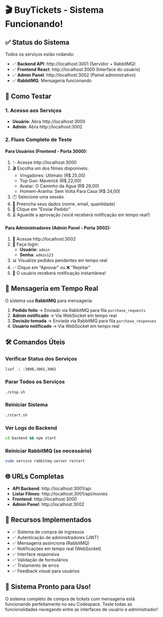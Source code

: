 # 🎬 BuyTickets - Sistema Funcionando!

## ✅ Status do Sistema

Todos os serviços estão rodando:

- ✅ **Backend API**: http://localhost:3001 (Servidor + RabbitMQ)
- ✅ **Frontend React**: http://localhost:3000 (Interface do usuário)
- ✅ **Admin Panel**: http://localhost:3002 (Painel administrativo)
- ✅ **RabbitMQ**: Mensageria funcionando

## 🚀 Como Testar

### 1. Acesso aos Serviços
- **Usuário**: Abra http://localhost:3000
- **Admin**: Abra http://localhost:3002

### 2. Fluxo Completo de Teste

#### Para Usuários (Frontend - Porta 3000):
1. ✨ Acesse http://localhost:3000
2. 🎬 Escolha um dos filmes disponíveis:
   - Vingadores: Ultimato (R$ 25,00)
   - Top Gun: Maverick (R$ 22,00)
   - Avatar: O Caminho da Água (R$ 28,00)
   - Homem-Aranha: Sem Volta Para Casa (R$ 24,00)
3. 🕐 Selecione uma sessão
4. 📝 Preencha seus dados (nome, email, quantidade)
5. 🛒 Clique em "Enviar Pedido"
6. ⏳ Aguarde a aprovação (você receberá notificação em tempo real!)

#### Para Administradores (Admin Panel - Porta 3002):
1. 🔐 Acesse http://localhost:3002
2. 👤 Faça login:
   - **Usuário**: `admin`
   - **Senha**: `admin123`
3. 📊 Visualize pedidos pendentes em tempo real
4. ✅ Clique em "Aprovar" ou ❌ "Rejeitar"
5. 📱 O usuário receberá notificação instantânea!

## 🔄 Mensageria em Tempo Real

O sistema usa **RabbitMQ** para mensageria:

1. **Pedido feito** → Enviado via RabbitMQ para fila `purchase_requests`
2. **Admin notificado** → Via WebSocket em tempo real
3. **Decisão tomada** → Enviada via RabbitMQ para fila `purchase_responses`
4. **Usuário notificado** → Via WebSocket em tempo real

## 🛠️ Comandos Úteis

### Verificar Status dos Serviços
```bash
lsof -i :3000,3001,3002
```

### Parar Todos os Serviços
```bash
./stop.sh
```

### Reiniciar Sistema
```bash
./start.sh
```

### Ver Logs do Backend
```bash
cd backend && npm start
```

### Reiniciar RabbitMQ (se necessário)
```bash
sudo service rabbitmq-server restart
```

## 🌐 URLs Completas

- **API Backend**: http://localhost:3001/api
- **Listar Filmes**: http://localhost:3001/api/movies
- **Frontend**: http://localhost:3000
- **Admin Panel**: http://localhost:3002

## 🎯 Recursos Implementados

- ✅ Sistema de compra de ingressos
- ✅ Autenticação de administradores (JWT)
- ✅ Mensageria assíncrona (RabbitMQ)
- ✅ Notificações em tempo real (WebSocket)
- ✅ Interface responsiva
- ✅ Validação de formulários
- ✅ Tratamento de erros
- ✅ Feedback visual para usuários

## 🎉 Sistema Pronto para Uso!

O sistema completo de compra de tickets com mensageria está funcionando perfeitamente no seu Codespace. Teste todas as funcionalidades navegando entre as interfaces de usuário e administrador!